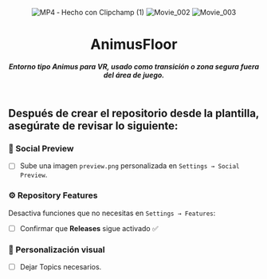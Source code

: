 <header>

![MP4 ‐ Hecho con Clipchamp (1)](https://github.com/user-attachments/assets/24ee1099-06e0-4107-9c9b-cf8b3440f2da)
![Movie_002](https://github.com/user-attachments/assets/9012a12d-dac3-4a94-bbd7-0f12a764b098)
![Movie_003](https://github.com/user-attachments/assets/329c6713-ae85-4e50-b8e6-ec216b2bda9a)

# **AnimusFloor**

_**Entorno tipo Animus para VR, usado como transición o zona segura fuera del área de juego.**_


</header>
   
<footer>
   
## Después de crear el repositorio desde la plantilla, asegúrate de revisar lo siguiente:

### 📸 Social Preview
- [ ] Sube una imagen `preview.png` personalizada en `Settings → Social Preview`.

### ⚙️ Repository Features
Desactiva funciones que no necesitas en `Settings → Features`:

- [ ] Confirmar que **Releases** sigue activado ✅

### 🎨 Personalización visual
- [ ] Dejar Topics necesarios.


</footer>
